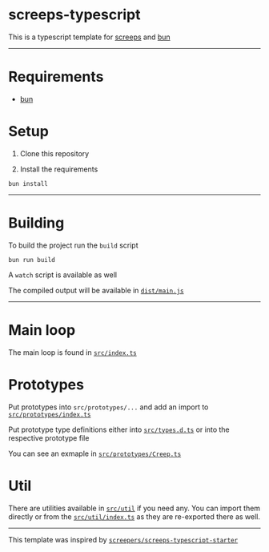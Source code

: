 # screeps-typescript

This is a typescript template for [screeps](https://screeps.com) and [bun](https://bun.sh/)

---

# Requirements

- [bun](https://bun.sh/)

# Setup

1. Clone this repository

2. Install the requirements

```shell
bun install
```

---

# Building

To build the project run the `build` script

```shell
bun run build
```

A `watch` script is available as well

The compiled output will be available in [`dist/main.js`](./dist/main.js)

---

# Main loop

The main loop is found in [`src/index.ts`](./src/index.ts)

# Prototypes

Put prototypes into `src/prototypes/...` and add an import to [`src/prototypes/index.ts`](./src/prototypes/index.ts)

Put prototype type definitions either into [`src/types.d.ts`](./src/types.d.ts) or into the respective prototype file

You can see an exmaple in [`src/prototypes/Creep.ts`](./src/prototypes/Creep.ts)

# Util

There are utilities available in [`src/util`](./src/util) if you need any.
You can import them directly or from the [`src/util/index.ts`](./src/util/index.ts) as they are re-exported there as well.

---

This template was inspired by [`screepers/screeps-typescript-starter`](https://github.com/screepers/screeps-typescript-starter)
